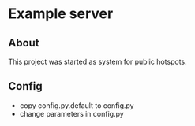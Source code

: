 Example server
================

About
-----

This project was started as system for public hotspots.


Config
------

* copy config.py.default to config.py
* change parameters in config.py
